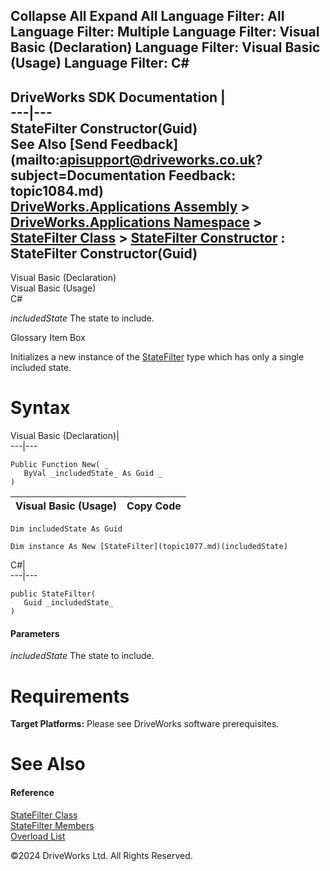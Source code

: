        

 Collapse All Expand All  Language Filter: All  Language Filter: Multiple  Language Filter: Visual Basic (Declaration) Language Filter: Visual Basic (Usage) Language Filter: C#  
---  
DriveWorks SDK Documentation  |   
---|---  
StateFilter Constructor(Guid)   
See Also [Send Feedback](mailto:apisupport@driveworks.co.uk?subject=Documentation Feedback: topic1084.md)  
[DriveWorks.Applications Assembly](topic13.md) > [DriveWorks.Applications Namespace](topic16.md) > [StateFilter Class](topic1077.md) > [StateFilter Constructor](topic1083.md) : StateFilter Constructor(Guid)  
---  
  
Visual Basic (Declaration)    
Visual Basic (Usage)    
C# 

_includedState_
    The state to include.

Glossary Item Box

Initializes a new instance of the [StateFilter](topic1077.md) type which has only a single included state. 

# Syntax

Visual Basic (Declaration)|   
---|---  
      
    
    Public Function New( _
       ByVal _includedState_ As Guid _
    )  
  
Visual Basic (Usage)| Copy Code  
---|---  
      
    
    Dim includedState As Guid
     
    Dim instance As New [StateFilter](topic1077.md)(includedState)  
  
C#|   
---|---  
      
    
    public StateFilter( 
       Guid _includedState_
    )  
  
#### Parameters

 _includedState_
    The state to include.

# Requirements

**Target Platforms:** Please see DriveWorks software prerequisites.

# See Also

#### Reference

[StateFilter Class](topic1077.md)   
[StateFilter Members](topic1078.md)   
[Overload List](topic1083.md)

©2024 DriveWorks Ltd. All Rights Reserved.
